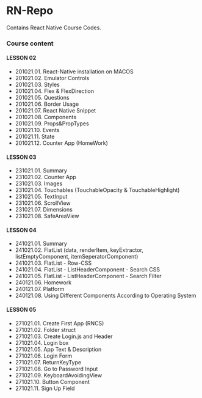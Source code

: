 # RN-Repo

Contains React Native Course Codes.

### Course content

#### LESSON 02
- 201021.01. React-Native installation on MACOS
- 201021.02. Emulator Controls
- 201021.03. Styles
- 201021.04. Flex & FlexDirection
- 201021.05. Questions
- 201021.06. Border Usage
- 201021.07. React Native Snippet
- 201021.08. Components
- 201021.09. Props&PropTypes
- 201021.10. Events
- 201021.11. State
- 201021.12. Counter App (HomeWork)

#### LESSON 03
- 231021.01. Summary
- 231021.02. Counter App
- 231021.03. Images
- 231021.04. Touchables (TouchableOpacity & TouchableHighlight)
- 231021.05. TextInput
- 231021.06. ScrollView
- 231021.07. Dimensions
- 231021.08. SafeAreaView
 
#### LESSON 04
- 241021.01. Summary
- 241021.02. FlatList (data, renderItem, keyExtractor, listEmptyComponent, itemSeperatorComponent)
- 241021.03. FlatList - Row-CSS
- 241021.04. FlatList - ListHeaderComponent - Search CSS
- 241021.05. FlatList - ListHeaderComponent - Search Filter
- 240121.06. Homework
- 240121.07. Platform
- 240121.08. Using Different Components According to Operating System

#### LESSON 05
- 271021.01. Create First App (RNCS)
- 271021.02. Folder struct
- 271021.03. Create Login.js and Header
- 271021.04. Login box
- 271021.05. App Text & Description
- 271021.06. Login Form
- 271021.07. ReturnKeyType
- 271021.08. Go to Password Input
- 271021.09. KeyboardAvoidingView
- 271021.10. Button Component
- 271021.11. Sign Up Field
